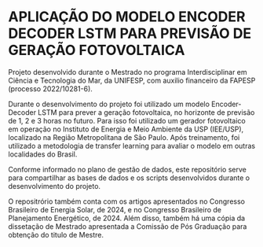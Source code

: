 #  APLICAÇÃO DO MODELO ENCODER DECODER LSTM PARA PREVISÃO DE GERAÇÃO FOTOVOLTAICA
Projeto desenvolvido durante o Mestrado no programa Interdisciplinar em Ciência e Tecnologia do Mar, da UNIFESP, com auxilio financeiro da FAPESP (processo 2022/10281-6).

Durante o desenvolvimento do projeto foi utilizado um modelo Encoder-Decoder LSTM para prever a geração fotovoltaica, no horizonte de previsão de 1, 2 e 3 horas no futuro. Para isso foi utilizado um gerador fotovoltaico em operação no Instituto de Energia e Meio Ambiente da USP (IEE/USP), localizado na Região Metropolitana de São Paulo. Após treinamento, foi utilizado a metodologia de transfer learning para avaliar o modelo em outras localidades do Brasil.

Conforme informado no plano de gestão de dados, este repositório serve para compartilhar as bases de dados e os scripts desenvolvidos durante o desenvolvimento do projeto.

O repositrório também conta com os artigos apresentados no Congresso Brasileiro de Energia Solar, de 2024, e no Congresso Brasileiro de Planejamento Energético, de 2024. Além disso, também há uma cópia da dissetação de Mestrado apresentada a Comissão de Pós Graduação para obtenção do titulo de Mestre.
